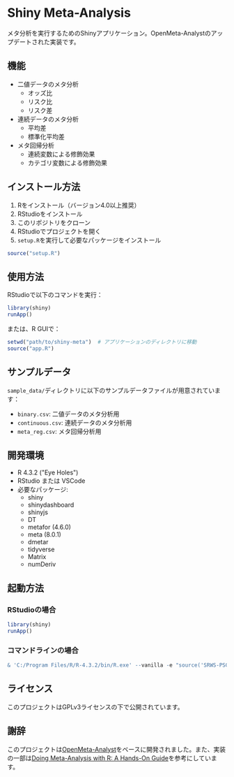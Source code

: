 # Shiny Meta-Analysis

メタ分析を実行するためのShinyアプリケーション。OpenMeta-Analystのアップデートされた実装です。

## 機能

- 二値データのメタ分析
  - オッズ比
  - リスク比
  - リスク差
- 連続データのメタ分析
  - 平均差
  - 標準化平均差
- メタ回帰分析
  - 連続変数による修飾効果
  - カテゴリ変数による修飾効果

## インストール方法

1. Rをインストール（バージョン4.0以上推奨）
2. RStudioをインストール
3. このリポジトリをクローン
4. RStudioでプロジェクトを開く
5. `setup.R`を実行して必要なパッケージをインストール

```r
source("setup.R")
```

## 使用方法

RStudioで以下のコマンドを実行：

```r
library(shiny)
runApp()
```

または、R GUIで：

```r
setwd("path/to/shiny-meta")  # アプリケーションのディレクトリに移動
source("app.R")
```

## サンプルデータ

`sample_data/`ディレクトリに以下のサンプルデータファイルが用意されています：

- `binary.csv`: 二値データのメタ分析用
- `continuous.csv`: 連続データのメタ分析用
- `meta_reg.csv`: メタ回帰分析用

## 開発環境

- R 4.3.2 ("Eye Holes")
- RStudio または VSCode
- 必要なパッケージ:
  - shiny
  - shinydashboard
  - shinyjs
  - DT
  - metafor (4.6.0)
  - meta (8.0.1)
  - dmetar
  - tidyverse
  - Matrix
  - numDeriv

## 起動方法

### RStudioの場合
```r
library(shiny)
runApp()
```

### コマンドラインの場合
```r
& 'C:/Program Files/R/R-4.3.2/bin/R.exe' --vanilla -e "source('SRWS-PSG-meta-analyst/global.R'); library(shiny); runApp('SRWS-PSG-meta-analyst')"
```

## ライセンス

このプロジェクトはGPLv3ライセンスの下で公開されています。

## 謝辞

このプロジェクトは[OpenMeta-Analyst](https://github.com/bwallace/OpenMeta-analyst-)をベースに開発されました。また、実装の一部は[Doing Meta-Analysis with R: A Hands-On Guide](https://github.com/MathiasHarrer/Doing-Meta-Analysis-in-R)を参考にしています。
